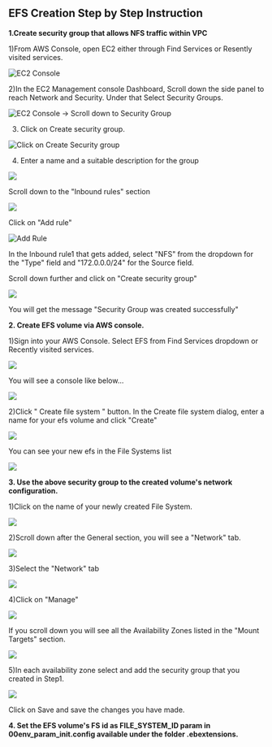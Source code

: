 
## EFS Creation Step by Step Instruction

**1.Create security group that allows NFS traffic within VPC** 

1)From AWS Console, open EC2 either through Find Services or Resently visited services.

![EC2 Console](s3_console.png)

2)In the EC2 Management console Dashboard, Scroll down the side panel to reach Network and Security. Under that Select Security Groups.

![EC2 Console -> Scroll down to Security Group](s6_EC2Dashboard.png)

3) Click on Create security group.

![Click on Create Security group](s7_SecurityGroups.png)

4) Enter a name and a suitable description for the group

![](s11_createsecuritygroup1.png)

Scroll down to the "Inbound rules" section

![](s12_createsecuritygroup2.png)

Click on "Add rule"

![Add Rule](s16_createsecuritygroup6.png)

In the Inbound rule1 that gets added, select "NFS" from the dropdown for the "Type" field and "172.0.0.0/24" for the Source field. 

Scroll down further and click on "Create security group"

![](s17_createsecuritygroup7.png)

You will get the message "Security Group was created successfully"

**2. Create EFS volume via AWS console.**

1)Sign into your AWS Console. Select EFS from Find Services dropdown or 
Recently visited services.

![](s1_AWSConsole.png)

You will see a console like below... 

![](s2_EFS.png)

2)Click " Create file system " button.
In the Create file system dialog, enter a name for your efs volume and click
"Create"

![](s4_createefsdialog.png)
 
You can see your new efs in the File Systems list

![](s5_newefslisted.png)

**3. Use the above security group to the created volume's network configuration.**

1)Click on the name of your newly created File System.

![](s18_NewEFS.png)

2)Scroll down after the General section, you will see a "Network" tab.

![](s19_EFSNetworkTab.png)

3)Select the "Network" tab

![](s20_EFSNetworkTab.png)

4)Click on "Manage"

![](s21_EFSNetworkTab.png)

If you scroll down you will see all the Availability Zones listed in the "Mount Targets" section.

![](s22_AvailabilityZone.png)

5)In each availability zone select and add the security group that you created in Step1.

![](s23_availabilityzone.png)

Click on Save and save the changes you have made.


**4. Set the EFS volume's FS id  as FILE_SYSTEM_ID param in 00env_param_init.config available under the folder .ebextensions.**

